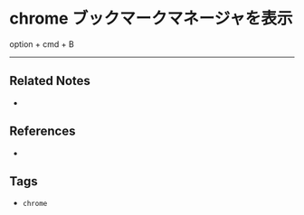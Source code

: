 # chrome ブックマークマネージャを表示
option + cmd + B

---
## Related Notes
- 

## References
- 

## Tags
- `chrome`